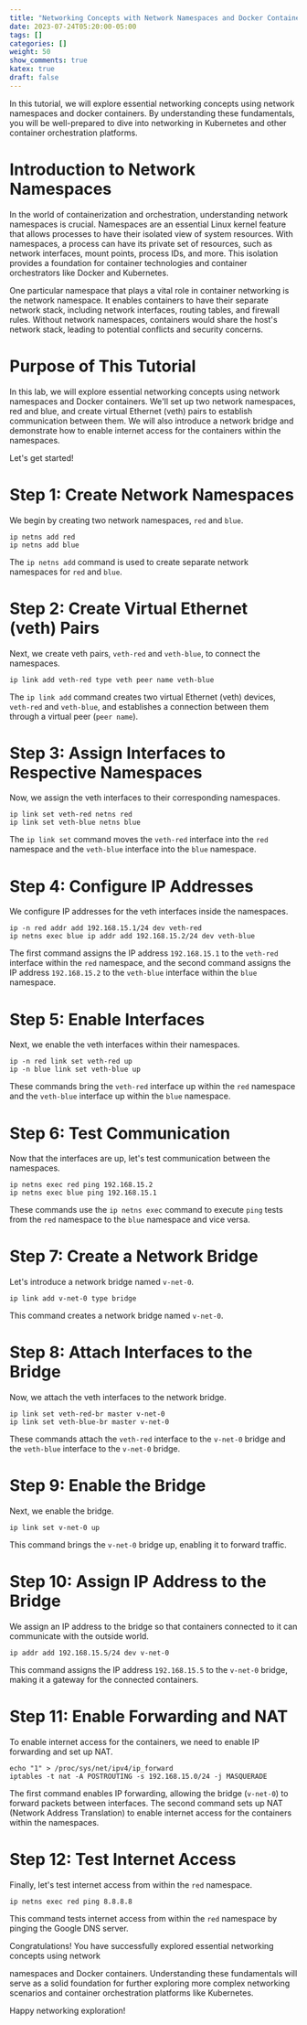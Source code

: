 ```yaml
---
title: "Networking Concepts with Network Namespaces and Docker Containers"
date: 2023-07-24T05:20:00-05:00
tags: []
categories: []
weight: 50
show_comments: true
katex: true
draft: false
---
```


In this tutorial, we will explore essential networking concepts using network namespaces and docker containers. 
By understanding these fundamentals, you will be well-prepared to dive into networking in Kubernetes and other container orchestration platforms.

<!--more-->

# Introduction to Network Namespaces

In the world of containerization and orchestration, understanding network namespaces is crucial. Namespaces are an essential Linux kernel feature that allows processes to have their isolated view of system resources. With namespaces, a process can have its private set of resources, such as network interfaces, mount points, process IDs, and more. This isolation provides a foundation for container technologies and container orchestrators like Docker and Kubernetes.

One particular namespace that plays a vital role in container networking is the network namespace. It enables containers to have their separate network stack, including network interfaces, routing tables, and firewall rules. Without network namespaces, containers would share the host's network stack, leading to potential conflicts and security concerns.

# Purpose of This Tutorial

In this lab, we will explore essential networking concepts using network namespaces and Docker containers. We'll set up two network namespaces, red and blue, and create virtual Ethernet (veth) pairs to establish communication between them. We will also introduce a network bridge and demonstrate how to enable internet access for the containers within the namespaces.

Let's get started!
# Step 1: Create Network Namespaces

We begin by creating two network namespaces, `red` and `blue`.

```shell
ip netns add red
ip netns add blue
```
The `ip netns add` command is used to create separate network namespaces for `red` and `blue`.

# Step 2: Create Virtual Ethernet (veth) Pairs

Next, we create veth pairs, `veth-red` and `veth-blue`, to connect the namespaces.

```shell
ip link add veth-red type veth peer name veth-blue
```
The `ip link add` command creates two virtual Ethernet (veth) devices, `veth-red` and `veth-blue`, and establishes a connection between them through a virtual peer (`peer name`).

# Step 3: Assign Interfaces to Respective Namespaces

Now, we assign the veth interfaces to their corresponding namespaces.

```shell
ip link set veth-red netns red
ip link set veth-blue netns blue
```
The `ip link set` command moves the `veth-red` interface into the `red` namespace and the `veth-blue` interface into the `blue` namespace.

# Step 4: Configure IP Addresses

We configure IP addresses for the veth interfaces inside the namespaces.

```shell
ip -n red addr add 192.168.15.1/24 dev veth-red
ip netns exec blue ip addr add 192.168.15.2/24 dev veth-blue
```
The first command assigns the IP address `192.168.15.1` to the `veth-red` interface within the `red` namespace, and the second command assigns the IP address `192.168.15.2` to the `veth-blue` interface within the `blue` namespace.

# Step 5: Enable Interfaces

Next, we enable the veth interfaces within their namespaces.

```shell
ip -n red link set veth-red up
ip -n blue link set veth-blue up
```
These commands bring the `veth-red` interface up within the `red` namespace and the `veth-blue` interface up within the `blue` namespace.

# Step 6: Test Communication

Now that the interfaces are up, let's test communication between the namespaces.

```shell
ip netns exec red ping 192.168.15.2
ip netns exec blue ping 192.168.15.1
```
These commands use the `ip netns exec` command to execute `ping` tests from the `red` namespace to the `blue` namespace and vice versa.

# Step 7: Create a Network Bridge

Let's introduce a network bridge named `v-net-0`.

```shell
ip link add v-net-0 type bridge
```
This command creates a network bridge named `v-net-0`.

# Step 8: Attach Interfaces to the Bridge

Now, we attach the veth interfaces to the network bridge.

```shell
ip link set veth-red-br master v-net-0
ip link set veth-blue-br master v-net-0
```
These commands attach the `veth-red` interface to the `v-net-0` bridge and the `veth-blue` interface to the `v-net-0` bridge.

# Step 9: Enable the Bridge

Next, we enable the bridge.

```shell
ip link set v-net-0 up
```
This command brings the `v-net-0` bridge up, enabling it to forward traffic.

# Step 10: Assign IP Address to the Bridge

We assign an IP address to the bridge so that containers connected to it can communicate with the outside world.

```shell
ip addr add 192.168.15.5/24 dev v-net-0
```
This command assigns the IP address `192.168.15.5` to the `v-net-0` bridge, making it a gateway for the connected containers.

# Step 11: Enable Forwarding and NAT

To enable internet access for the containers, we need to enable IP forwarding and set up NAT.

```shell
echo "1" > /proc/sys/net/ipv4/ip_forward
iptables -t nat -A POSTROUTING -s 192.168.15.0/24 -j MASQUERADE
```
The first command enables IP forwarding, allowing the bridge (`v-net-0`) to forward packets between interfaces. The second command sets up NAT (Network Address Translation) to enable internet access for the containers within the namespaces.

# Step 12: Test Internet Access

Finally, let's test internet access from within the `red` namespace.

```shell
ip netns exec red ping 8.8.8.8
```
This command tests internet access from within the `red` namespace by pinging the Google DNS server.

Congratulations! You have successfully explored essential networking concepts using network

namespaces and Docker containers. Understanding these fundamentals will serve as a solid foundation for further exploring more complex networking scenarios and container orchestration platforms like Kubernetes.

Happy networking exploration!